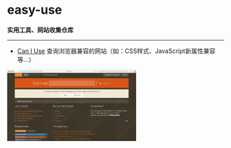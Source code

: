 # easy-use

**实用工具、网站收集仓库**

----------

- [Can I Use](http://caniuse.com/) 查询浏览器兼容的网站（如：CSS样式、JavaScript新属性兼容等...）
<img src="./image/caniuse.png" alt="can i use" width="300">